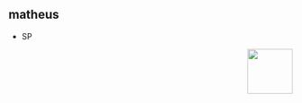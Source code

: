 ## matheus
- SP

<div align="right">
    <a href="https://www.linkedin.com/in/matheus-n-650764183" target="_blank"><img
            src="https://www.pngrepo.com/png/299433/180/linkedin.png"
            target="_blank" height="80"></img></a>
</div>


